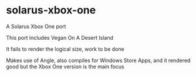 # solarus-xbox-one
A Solarus Xbox One port

This port includes Vegan On A Desert Island

It fails to render the logical size, work to be done

Makes use of Angle, also compiles for Windows Store Apps, and it rendered good but the Xbox One version is the main focus
